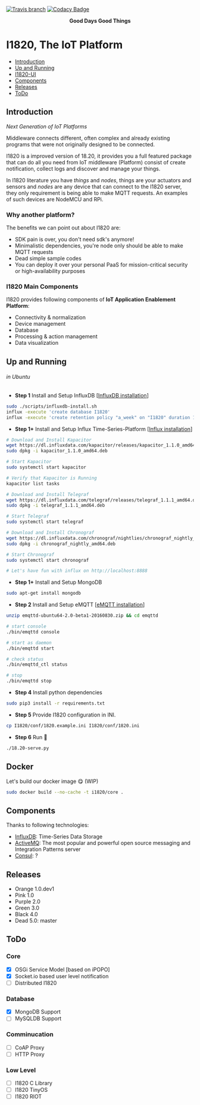 [![Travis branch](https://img.shields.io/travis/com/I1820/Core/master.svg?style=flat-square)](https://travis-ci.com/I1820/Core)
[![Codacy Badge](https://img.shields.io/codacy/grade/554074dbb573493bbb235d08122e1206.svg?style=flat-square)](https://www.codacy.com/project/i1820/Core/dashboard)

<p align="center"><strong>Good Days Good Things</strong></p>

# I1820, The IoT Platform
- [Introduction](#introduction)
- [Up and Running]('#up-and-running')
- [I1820-UI](https://github.com/AoLab/I1820/blob/master/I1820-UI/README.md)
- [Components](#components)
- [Releases](#releases)
- [ToDo](#todo)


## Introduction
*Next Generation of IoT Platforms*

Middleware connects different, often complex and already existing
programs that were not originally designed to be connected.

I1820 is a improved version of 18.20, it provides you a full featured package
that can do all you need from IoT middleware (Platform) consist of create notification,
collect logs and discover and manage your things.

In I1820 literature you have *things* and *nodes*, things are your actuators and
sensors and *nodes* are any device that can connect to the I1820 server,
they only requirement is being able to make MQTT requests. An examples of such
devices are NodeMCU and RPi.

### Why another platform?

The benefits we can point out about I1820 are:

* SDK pain is over, you don't need sdk's anymore!
* Minimalistic dependencies, you're node only should be able to make MQTT
requests
* Dead simple sample codes
* You can deploy it over your personal PaaS for mission-critical security or high-availability purposes

### I1820 Main Components

I1820 provides following components of **IoT Application Enablement Platform**:

* Connectivity & normalization
* Device management
* Database
* Processing & action management
* Data visualization

## Up and Running
###### in Ubuntu

- **Step 1** Install and Setup InfluxDB \[[InfluxDB installation](https://docs.influxdata.com/influxdb/v1.0/introduction/installation)]

```sh
sudo ./scripts/influxdb-install.sh
influx -execute 'create database I1820'
influx -execute 'create retention policy "a_week" on "I1820" duration 1w replication 1'
```

- **Step 1+** Install and Setup Influx Time-Series-Platform \[[Influx installation](https://github.com/influxdata/chronograf/blob/master/docs/INSTALLATION.md)]

```sh
# Download and Install Kapacitor
wget https://dl.influxdata.com/kapacitor/releases/kapacitor_1.1.0_amd64.deb
sudo dpkg -i kapacitor_1.1.0_amd64.deb

# Start Kapacitor
sudo systemctl start kapacitor

# Verify that Kapacitor is Running
kapacitor list tasks

# Download and Install Telegraf
wget https://dl.influxdata.com/telegraf/releases/telegraf_1.1.1_amd64.deb
sudo dpkg -i telegraf_1.1.1_amd64.deb

# Start Telegraf
sudo systemctl start telegraf

# Download and Install Chronograf
wget https://dl.influxdata.com/chronograf/nightlies/chronograf_nightly_amd64.deb
sudo dpkg -i chronograf_nightly_amd64.deb

# Start Chronograf
sudo systemctl start chronograf

# Let's have fun with influx on http://localhost:8888
```

- **Step 1+** Install and Setup MongoDB

```sh
sudo apt-get install mongodb
```

- **Step 2** Install and Setup eMQTT \[[eMQTT installation](http://emqtt.io/docs/v2/install.html)]

```sh
unzip emqttd-ubuntu64-2.0-beta1-20160830.zip && cd emqttd

# start console
./bin/emqttd console

# start as daemon
./bin/emqttd start

# check status
./bin/emqttd_ctl status

# stop
./bin/emqttd stop
```

- **Step 4** Install python dependencies

```sh
sudo pip3 install -r requirements.txt
```

- **Step 5** Provide I1820 configuration in INI.

```sh
cp I1820/conf/1820.example.ini I1820/conf/1820.ini
```

- **Step 6** Run :rocket:

```sh
./18.20-serve.py
```

## Docker
Let's build our docker image :yum: (WIP)

```sh
sudo docker build --no-cache -t i1820/core .
```

## Components

Thanks to following technologies:

- [InfluxDB](https://www.influxdata.com/time-series-platform/influxdb/): Time-Series Data Storage
- [ActiveMQ](http://activemq.apache.org/): The most popular and powerful open source messaging and Integration Patterns server
- [Consul](): ?

## Releases

* Orange 1.0.dev1
* Pink 1.0
* Purple 2.0
* Green 3.0
* Black 4.0
* Dead 5.0: master

## ToDo
### Core
- [x] OSGi Service Model [based on iPOPO]
- [x] Socket.io based user level notification
- [ ] Distributed I1820

### Database
- [x] MongoDB Support
- [ ] MySQLDB Support

### Comminucation
- [ ] CoAP Proxy
- [ ] HTTP Proxy

### Low Level
- [ ] I1820 C Library
- [ ] I1820 TinyOS
- [ ] I1820 RIOT
